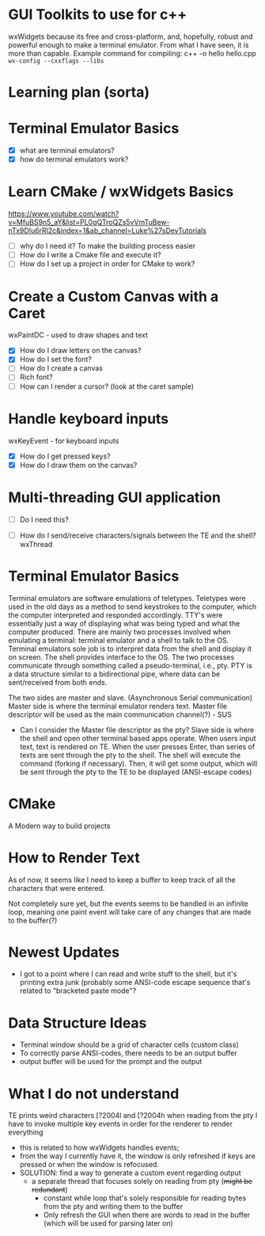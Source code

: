 GUI Toolkits to use for c++
===========================
wxWidgets because its free and cross-platform, and, hopefully, robust and powerful enough to make a terminal emulator. From what I have seen, it is more than capable. 
Example command for compiling: c++ -o hello hello.cpp `wx-config --cxxflags --libs`

Learning plan (sorta)
=====================
# Terminal Emulator Basics
- [x] what are terminal emulators? 
- [x] how do terminal emulators work? 

# Learn CMake / wxWidgets Basics
https://www.youtube.com/watch?v=MfuBS9n5_aY&list=PL0qQTroQZs5vVmTuBew-nTx9DIu6rRl2c&index=1&ab_channel=Luke%27sDevTutorials
- [ ] why do I need it? To make the building process easier 
- [ ] How do I write a Cmake file and execute it?
- [ ] How do I set up a project in order for CMake to work?

# Create a Custom Canvas with a Caret
wxPaintDC - used to draw shapes and text 
- [x] How do I draw letters on the canvas?
- [x] How do I set the font?  
- [ ] How do I create a canvas
- [ ] Rich font? 
- [ ] How can I render a cursor? (look at the caret sample)

# Handle keyboard inputs 
wxKeyEvent - for keyboard inputs 
- [x] How do I get pressed keys? 
- [x] How do I draw them on the canvas? 

# Multi-threading GUI application
- [ ] Do I need this?
- [ ] How do I send/receive characters/signals between the TE and the shell? 
wxThread


Terminal Emulator Basics
========================
Terminal emulators are software emulations of teletypes.
Teletypes were used in the old days as a method to send keystrokes to the computer, which the computer interpreted and responded accordingly.
TTY's were essentially just a way of displaying what was being typed and what the computer produced. 
There are mainly two processes involved when emulating a terminal: terminal emulator and a shell to talk to the OS. 
Terminal emulators sole job is to interpret data from the shell and display it on screen. 
The shell provides interface to the OS. 
The two processes communicate through something called a pseudo-terminal, i.e., pty. 
PTY is a data structure similar to a bidirectional pipe, where data can be sent/received from both ends.

The two sides are master and slave. (Asynchronous Serial communication)
Master side is where the terminal emulator renders text. 
Master file descriptor will be used as the main communication channel(?) - SUS
- Can I consider the Master file descriptor as the pty?
Slave side is where the shell and open other terminal based apps operate. 
When users input text, text is rendered on TE. When the user presses Enter, than series of texts are sent through the pty to the shell. 
The shell will execute the command (forking if necessary). Then, it will get some output, which will be sent through the pty to the TE to be displayed (ANSI-escape codes)

CMake
=====
A Modern way to build projects

How to Render Text
==================
As of now, it seems like I need to keep a buffer to keep track of all the characters that were entered. 

Not completely sure yet, but the events seems to be handled in an infinite loop, meaning one paint event will take care of any changes that are made to the buffer(?)


Newest Updates
==============
- I got to a point where I can read and write stuff to the shell, but it's printing extra junk (probably some ANSI-code escape sequence that's related to "bracketed paste mode"? 

Data Structure Ideas
====================
- Terminal window should be a grid of character cells (custom class)
- To correctly parse ANSI-codes, there needs to be an output buffer
- output buffer will be used for the prompt and the output 

What I do not understand
========================
TE prints weird characters [?2004l and [?2004h when reading from the pty 
I have to invoke multiple key events in order for the renderer to render everything
- this is related to how wxWidgets handles events; 
- from the way I currently have it, the window is only refreshed if keys are pressed or when the window is refocused. 
- SOLUTION: find a way to generate a custom event regarding output
    - a separate thread that focuses solely on reading from pty (~~might be redundant~~)    
        - constant while loop that's solely responsible for reading bytes from the pty and writing them to the buffer
        - Only refresh the GUI when there are words to read in the buffer (which will be used for parsing later on)
    
